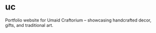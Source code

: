 # uc
Portfolio website for Umaid Craftorium – showcasing handcrafted decor, gifts, and traditional art.
